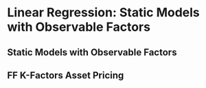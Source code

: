 # Linear Regression: Static Models with Observable Factors
## Static Models with Observable Factors


## FF K-Factors Asset Pricing